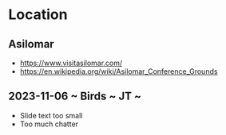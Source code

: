 # Location

## Asilomar

* https://www.visitasilomar.com/
* https://en.wikipedia.org/wiki/Asilomar_Conference_Grounds


## 2023-11-06 ~ Birds ~ JT ~

* Slide text too small
* Too much chatter
